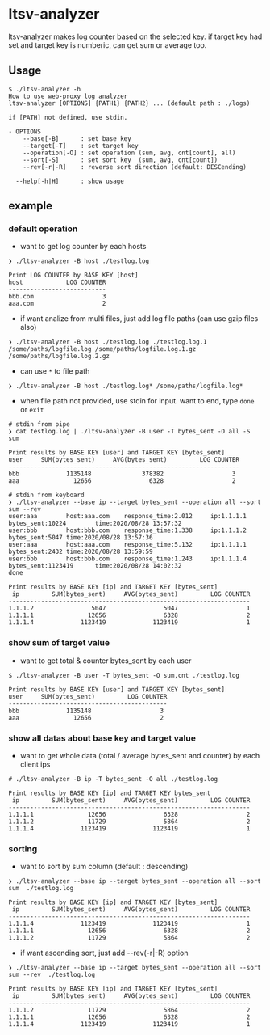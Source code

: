 # ltsv-analyzer

ltsv-analyzer makes log counter based on the selected key.
if target key had set and target key is numberic, can get sum or average too.

## Usage

```
$ ./ltsv-analyzer -h                                                                                    
How to use web-proxy log analyzer
ltsv-analyzer [OPTIONS] {PATH1} {PATH2} ... (default path : ./logs)

if [PATH] not defined, use stdin.

- OPTIONS
    --base[-B]      : set base key
    --target[-T]    : set target key
    --operation[-O] : set operation (sum, avg, cnt[count], all)
    --sort[-S]      : set sort key  (sum, avg, cnt[count])
    --rev[-r|-R]    : reverse sort direction (default: DESCending)

  --help[-h|H]      : show usage
```

## example

### default operation

- want to get log counter by each hosts

```
❯ ./ltsv-analyzer -B host ./testlog.log

Print LOG COUNTER by BASE KEY [host]
host            LOG COUNTER
---------------------------
bbb.com                   3
aaa.com                   2
```

- if want analize from multi files, just add log file paths (can use gzip files also)

```
❯ ./ltsv-analyzer -B host ./testlog.log ./testlog.log.1 /some/paths/logfile.log /some/paths/logfile.log.1.gz /some/paths/logfile.log.2.gz
```

- can use `*` to file path

```
❯ ./ltsv-analyzer -B host ./testlog.log* /some/paths/logfile.log*
```

- when file path not provided, use stdin for input.
want to end, type `done` or `exit`

```
# stdin from pipe
❯ cat testlog.log | ./ltsv-analyzer -B user -T bytes_sent -O all -S sum

Print results by BASE KEY [user] and TARGET KEY [bytes_sent]
user     SUM(bytes_sent)     AVG(bytes_sent)         LOG COUNTER
----------------------------------------------------------------
bbb             1135148              378382                   3
aaa               12656                6328                   2
```

```
# stdin from keyboard
❯ ./ltsv-analyzer --base ip --target bytes_sent --operation all --sort sum --rev
user:aaa        host:aaa.com    response_time:2.012     ip:1.1.1.1      bytes_sent:10224        time:2020/08/28 13:57:32
user:bbb        host:bbb.com    response_time:1.338     ip:1.1.1.2      bytes_sent:5047 time:2020/08/28 13:57:36
user:aaa        host:aaa.com    response_time:5.132     ip:1.1.1.1      bytes_sent:2432 time:2020/08/28 13:59:59
user:bbb        host:bbb.com    response_time:1.243     ip:1.1.1.4      bytes_sent:1123419      time:2020/08/28 14:02:32
done

Print results by BASE KEY [ip] and TARGET KEY [bytes_sent]
 ip         SUM(bytes_sent)     AVG(bytes_sent)         LOG COUNTER
-------------------------------------------------------------------
1.1.1.2                5047                5047                   1
1.1.1.1               12656                6328                   2
1.1.1.4             1123419             1123419                   1
```

### show sum of target value

- want to get total & counter bytes_sent by each user

```
$ ./ltsv-analyzer -B user -T bytes_sent -O sum,cnt ./testlog.log

Print results by BASE KEY [user] and TARGET KEY [bytes_sent]
user     SUM(bytes_sent)         LOG COUNTER
--------------------------------------------
bbb             1135148                   3
aaa               12656                   2
```

### show all datas about base key and target value

- want to get whole data (total / average bytes_sent and counter) by each client ips

```
# ./ltsv-analyzer -B ip -T bytes_sent -O all ./testlog.log

Print results by BASE KEY [ip] and TARGET KEY bytes_sent
 ip         SUM(bytes_sent)     AVG(bytes_sent)         LOG COUNTER
-------------------------------------------------------------------
1.1.1.1               12656                6328                   2
1.1.1.2               11729                5864                   2
1.1.1.4             1123419             1123419                   1
```

### sorting

- want to sort by sum column (default : descending)

```
❯ ./ltsv-analyzer --base ip --target bytes_sent --operation all --sort sum  ./testlog.log

Print results by BASE KEY [ip] and TARGET KEY [bytes_sent]
 ip         SUM(bytes_sent)     AVG(bytes_sent)         LOG COUNTER
-------------------------------------------------------------------
1.1.1.4             1123419             1123419                   1
1.1.1.1               12656                6328                   2
1.1.1.2               11729                5864                   2
```

- if want ascending sort, just add --rev(-r|-R) option

```
❯ ./ltsv-analyzer --base ip --target bytes_sent --operation all --sort sum --rev  ./testlog.log

Print results by BASE KEY [ip] and TARGET KEY [bytes_sent]
 ip         SUM(bytes_sent)     AVG(bytes_sent)         LOG COUNTER
-------------------------------------------------------------------
1.1.1.2               11729                5864                   2
1.1.1.1               12656                6328                   2
1.1.1.4             1123419             1123419                   1
```
